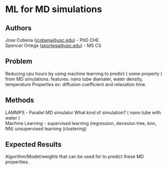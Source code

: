 # ML for MD simulations
  
## Authors
Jose Cobena (jcobena@usc.edu) - PhD CHE  
Spencer Ortega (sportega@usc.edu) - MS CS 
  
## Problem
Reducing cpu hours by using machine learning to predict ( some property ) from MD simulations.
features: nano tube diamater, water density, temperature
Properties ex: diffusion coefficient and relaxation time.  

## Methods
LAMMPS - Parallel MD simulator
What kind of simulation? ( nano tube with water )  
Machine Learning - supervised learning (regression, decesion tree, knn, NN) unsupervised learning (clustering)  

## Expected Results
Algorithm/Model/weights that can be used for to predict these MD properities.  

